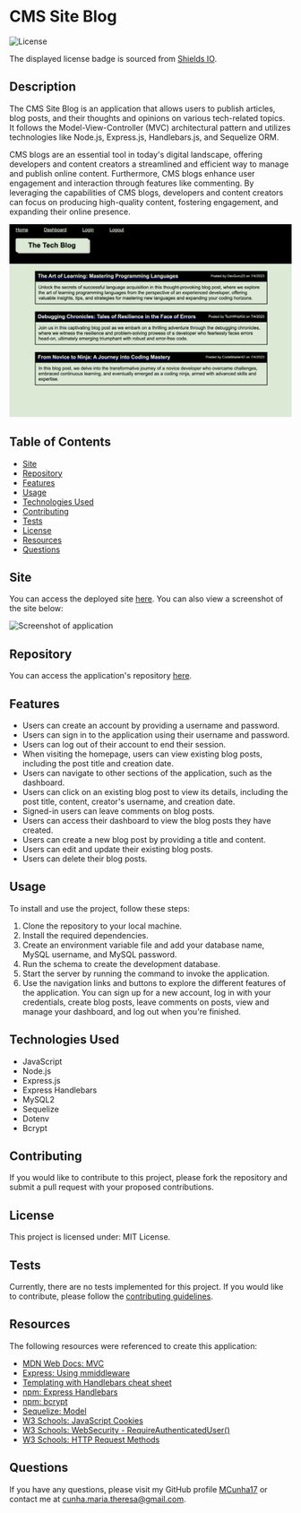 # CMS Site Blog

![License](https://img.shields.io/badge/license-MIT%20License-blue.svg)

The displayed license badge is sourced from <a href="https://shields.io/category/license">Shields IO</a>.

## Description
The CMS Site Blog is an application that allows users to publish articles, blog posts, and their thoughts and opinions on various tech-related topics. It follows the Model-View-Controller (MVC) architectural pattern and utilizes technologies like Node.js, Express.js, Handlebars.js, and Sequelize ORM.

CMS blogs are an essential tool in today's digital landscape, offering developers and content creators a streamlined and efficient way to manage and publish online content. Furthermore, CMS blogs enhance user engagement and interaction through features like commenting. By leveraging the capabilities of CMS blogs, developers and content creators can focus on producing high-quality content, fostering engagement, and expanding their online presence.

![Screenshot of application](public/assets/images/cms-site-blog-screenshot.png)

## Table of Contents
* [Site](#site)
* [Repository](#repository)
* [Features](#features)
* [Usage](#usage)
* [Technologies Used](#technologies-used)
* [Contributing](#contributing)
* [Tests](#tests)
* [License](#license)
* [Resources](#resources)
* [Questions](#questions)

## Site
You can access the deployed site [here](placeholder). You can also view a screenshot of the site below:

![Screenshot of application](placholder)

## Repository
You can access the application's repository [here](https://github.com/MCunha17/cms-site-blog).

## Features
* Users can create an account by providing a username and password.
* Users can sign in to the application using their username and password.
* Users can log out of their account to end their session.
* When visiting the homepage, users can view existing blog posts, including the post title and creation date.
* Users can navigate to other sections of the application, such as the dashboard.
* Users can click on an existing blog post to view its details, including the post title, content, creator's username, and creation date.
* Signed-in users can leave comments on blog posts.
* Users can access their dashboard to view the blog posts they have created.
* Users can create a new blog post by providing a title and content.
* Users can edit and update their existing blog posts.
* Users can delete their blog posts.

## Usage
To install and use the project, follow these steps:

1. Clone the repository to your local machine.
2. Install the required dependencies.
3. Create an environment variable file and add your database name, MySQL username, and MySQL password.
4. Run the schema to create the development database.
5. Start the server by running the command to invoke the application.
6. Use the navigation links and buttons to explore the different features of the application. You can sign up for a new account, log in with your credentials, create blog posts, leave comments on posts, view and manage your dashboard, and log out when you're finished.

## Technologies Used
* JavaScript
* Node.js
* Express.js
* Express Handlebars
* MySQL2
* Sequelize
* Dotenv
* Bcrypt

## Contributing
If you would like to contribute to this project, please fork the repository and submit a pull request with your proposed contributions.

## License
This project is licensed under: MIT License.

## Tests
Currently, there are no tests implemented for this project. If you would like to contribute, please follow the [contributing guidelines](#contributing).

## Resources
The following resources were referenced to create this application:
* [MDN Web Docs: MVC](https://developer.mozilla.org/en-US/docs/Glossary/MVC)
* [Express: Using mmiddleware](https://expressjs.com/en/guide/using-middleware.html)
* [Templating with Handlebars cheat sheet](https://www.codecademy.com/learn/learn-handlebars/modules/templating-with-handlebars/cheatsheet)
* [npm: Express Handlebars](https://www.npmjs.com/package/express-handlebars)
* [npm: bcrypt](https://www.npmjs.com/package/bcrypt)
* [Sequelize: Model](https://sequelize.org/api/v6/class/src/model.js~model)
* [W3 Schools: JavaScript Cookies](https://www.w3schools.com/js/js_cookies.asp)
* [W3 Schools: WebSecurity - RequireAuthenticatedUser()](https://www.w3schools.com/asp/met_websecurity_requireauthenticateduser.asp)
* [W3 Schools: HTTP Request Methods](https://www.w3schools.com/tags/ref_httpmethods.asp)

## Questions
If you have any questions, please visit my GitHub profile [MCunha17](https://github.com/MCunha17) or contact me at cunha.maria.theresa@gmail.com.